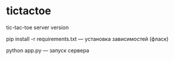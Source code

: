 # tictactoe
tic-tac-toe server version

pip install -r requirements.txt
 — установка зависимостей (фласк)

python app.py
 — запуск сервера

